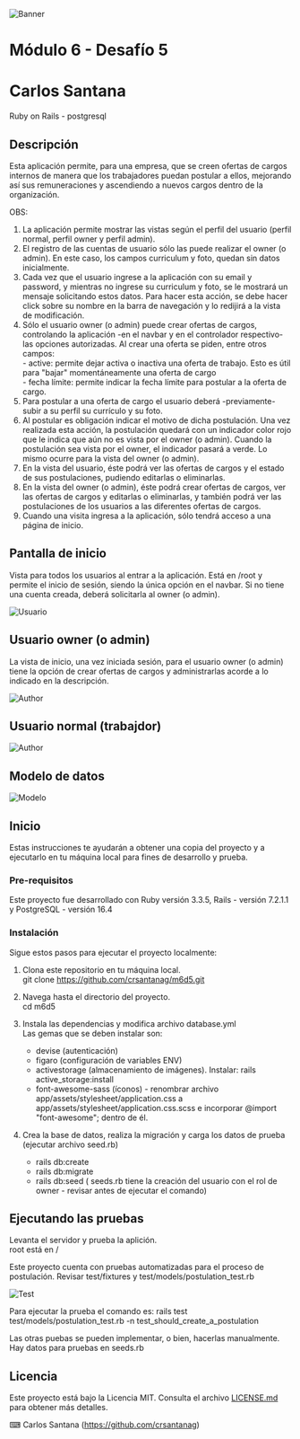 ![Banner](banner.jpg)  

# Módulo 6 - Desafío 5
# Carlos Santana

Ruby on Rails - postgresql

## Descripción

Esta aplicación permite, para una empresa, que se creen ofertas de cargos internos de manera que los trabajadores puedan postular a ellos, mejorando así sus remuneraciones y ascendiendo a nuevos cargos dentro de la organización.

OBS:  
   1. La aplicación permite mostrar las vistas según el perfil del usuario (perfil normal, perfil owner y perfil admin).  
   2. El registro de las cuentas de usuario sólo las puede realizar el owner (o admin). En este caso, los campos curriculum y foto, quedan sin datos inicialmente.  
   3. Cada vez que el usuario ingrese a la aplicación con su email y password, y mientras no ingrese su curriculum y foto, se le mostrará un mensaje solicitando estos datos. Para hacer esta acción, se debe hacer click sobre su nombre en la barra de navegación y lo redijirá a la vista de modificación.  
   4. Sólo el usuario owner (o admin) puede crear ofertas de cargos, controlando la aplicación -en el navbar y en el controlador respectivo- las opciones autorizadas. Al crear una oferta se piden, entre otros campos:  
     - active: permite dejar activa o inactiva una oferta de trabajo. Esto es útil para "bajar" momentáneamente una oferta de cargo  
     - fecha límite: permite indicar la fecha límite para postular a la oferta de cargo.  
   5. Para postular a una oferta de cargo el usuario deberá -previamente- subir a su perfil su currículo y su foto.  
   6. Al postular es obligación indicar el motivo de dicha postulación. Una vez realizada esta acción, la postulación quedará con un indicador color rojo que le indica que aún no es vista por el owner (o admin). Cuando la postulación sea vista por el owner, el indicador pasará a verde. Lo mismo ocurre para la vista del owner (o admin).  
   7. En la vista del usuario, éste podrá ver las ofertas de cargos y el estado de sus postulaciones, pudiendo editarlas o eliminarlas.  
   8. En la vista del owner (o admin), éste podrá crear ofertas de cargos, ver las ofertas de cargos y editarlas o eliminarlas, y también podrá ver las postulaciones de los usuarios a las diferentes ofertas de cargos.  
   9. Cuando una visita ingresa a la aplicación, sólo tendrá acceso a una página de inicio.  
  
## Pantalla de inicio  
  
Vista para todos los usuarios al entrar a la aplicación. Está en /root y permite el inicio de sesión, siendo la única opción en el navbar. Si no tiene una cuenta creada, deberá solicitarla al owner (o admin).  
  
![Usuario](screen1.jpg)  
  
## Usuario owner (o admin) 
  
La vista de inicio, una vez iniciada sesión, para el usuario owner (o admin) tiene la opción de crear ofertas de cargos y administrarlas acorde a lo indicado en la descripción.  
  
![Author](screen2.jpg)  

## Usuario normal (trabajdor)  
  
![Author](screen3.jpg) 
  
## Modelo de datos  
  
![Modelo](model.jpg)
  
## Inicio
  
Estas instrucciones te ayudarán a obtener una copia del proyecto y a ejecutarlo en tu máquina local para fines de desarrollo y prueba.

### Pre-requisitos
  
Este proyecto fue desarrollado con Ruby versión 3.3.5, Rails - versión 7.2.1.1 y PostgreSQL - versión 16.4

### Instalación
  
Sigue estos pasos para ejecutar el proyecto localmente:
  
1. Clona este repositorio en tu máquina local.  
git clone https://github.com/crsantanag/m6d5.git  
  
2. Navega hasta el directorio del proyecto.  
cd m6d5  
  
3. Instala las dependencias y modifica archivo database.yml  
Las gemas que se deben instalar son:   
   - devise (autenticación)
   - figaro (configuración de variables ENV)  
   - activestorage (almacenamiento de imágenes). Instalar: rails active_storage:install  
   - font-awesome-sass (íconos) - renombrar archivo app/assets/stylesheet/application.css a app/assets/stylesheet/application.css.scss e incorporar @import "font-awesome"; dentro de él.  
  
4. Crea la base de datos, realiza la migración y carga los datos de prueba (ejecutar archivo seed.rb)  
    - rails db:create  
    - rails db:migrate  
    - rails db:seed ( seeds.rb tiene la creación del usuario con el rol de owner - revisar antes de ejecutar el comando)  
  
## Ejecutando las pruebas
Levanta el servidor y prueba la aplición.  
root está en /  
  
Este proyecto cuenta con pruebas automatizadas para el proceso de postulación. Revisar test/fixtures y test/models/postulation_test.rb   
   
![Test](test.jpg)
  
Para ejecutar la prueba el comando es: rails test test/models/postulation_test.rb -n test_should_create_a_postulation  
  
Las otras puebas se pueden implementar, o bien, hacerlas manualmente. Hay datos para pruebas en seeds.rb  
  
## Licencia  
  
Este proyecto está bajo la Licencia MIT. Consulta el archivo [LICENSE.md](LICENSE.md) para obtener más detalles.  
  
⌨ ️Carlos Santana (https://github.com/crsantanag)
